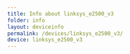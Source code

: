 ```yaml
---
title: Info about linksys_e2500_v3
folder: info
layout: deviceinfo
permalink: /devices/linksys_e2500_v3/
device: linksys_e2500_v3
---
```

